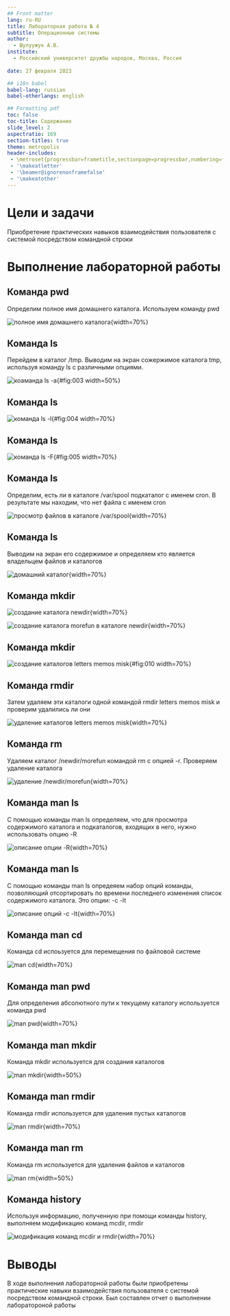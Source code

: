 ```yaml
---
## Front matter
lang: ru-RU
title: Лабораторная работа № 4
subtitle: Операционные системы
author:
  - Шулуужук А.В.
institute:
  - Российский университет дружбы народов, Москва, Россия
 
date: 27 февраля 2023 

## i18n babel
babel-lang: russian
babel-otherlangs: english

## Formatting pdf
toc: false
toc-title: Содержание
slide_level: 2
aspectratio: 169
section-titles: true
theme: metropolis
header-includes:
 - \metroset{progressbar=frametitle,sectionpage=progressbar,numbering=fraction}
 - '\makeatletter'
 - '\beamer@ignorenonframefalse'
 - '\makeatother'
---
```


# Цели и задачи

Приобретение практических навыков взаимодействия пользователя с системой посредством командной строки

# Выполнение лабораторной работы

## Команда pwd

Определим полное имя домашнего каталога. Используем команду pwd 

![полное имя домашнего каталога](image/1.png){width=70%}

## Команда ls 

Перейдем в каталог /tmp. Выводим на экран сожержимое каталога tmp, используя команду ls с различными опциями.

![коаманда ls -a](image/3.png){#fig:003 width=50%}

## Команда ls 

![команда ls -l](image/4.png){#fig:004 width=70%}

## Команда ls 

![команда ls -F](image/5.png){#fig:005 width=70%}

## Команда ls 

Определим, есть ли в каталоге /var/spool подкаталог с именем cron. В результате мы находим, что нет файла с именем cron 

![просмотр файлов в каталоге /var/spool](image/6.png){width=70%}

## Команда ls 

Выводим на экран его содержимое и определяем кто является владельцем файлов и каталогов

![домашний каталог](image/7.png){width=70%}

## Команда mkdir 

![создание каталога newdir](image/8.png){width=70%}

![создание каталога morefun в каталоге newdir](image/9.png){width=70%}

## Команда mkdir 

![создание каталогов letters memos misk](image/10.png){#fig:010 width=70%}

## Команда rmdir 

Затем удаляем эти каталоги одной командой rmdir letters memos misk и проверим удалились ли они

![удаление каталогов letters memos misk](image/11.png){width=70%}

## Команда rm

Удаляем каталог /newdir/morefun командой rm с опцией -r. Проверяем удаление каталога

![удаление /newdir/morefun](image/13.png){width=70%}

## Команда man ls

С помощью команды man ls определяем, что для просмотра содержимого каталога и подкаталогов, входящих в него, нужно использовать опцию -R 

![описание опции -R](image/14.png){width=70%}

## Команда man ls

С помощью команды man ls опредеяем набор опций команды, позволяющий отсортировать по времени последнего изменения  список содержимого каталога. Это опции: -с -lt 

![описание опций -с -lt](image/15.png){width=70%}

## Команда man cd 

Команда cd испоьзуется для перемещения по файловой системе

![man cd](image/16.png){width=70%}

## Команда man pwd

Для определения абсолютного пути к текущему каталогу используется команда pwd

![man pwd](image/17.png){width=70%}

## Команда man mkdir

Команда mkdir используется для создания каталогов

![man mkdir](image/18.png){width=50%}

## Команда man rmdir 

Команда rmdir используется для удаления пустых каталогов

![man rmdir](image/19.png){width=70%}

## Команда man rm 

Команда rm используется для удаления файлов и каталогов

![man rm](image/20.png){width=50%}

## Команда history

Используя информацию, полученную при помощи команды history, выполняем модификацию команд mcdir, rmdir

![модификация команд mcdir и rmdir](image/21.png){width=70%}

# Выводы

В ходе выполнения лабораторной работы были приобретены практические навыки взаимодействия пользователя с системой посредством командной строки. Был составлен отчет о выполнении лаборатороной работы

